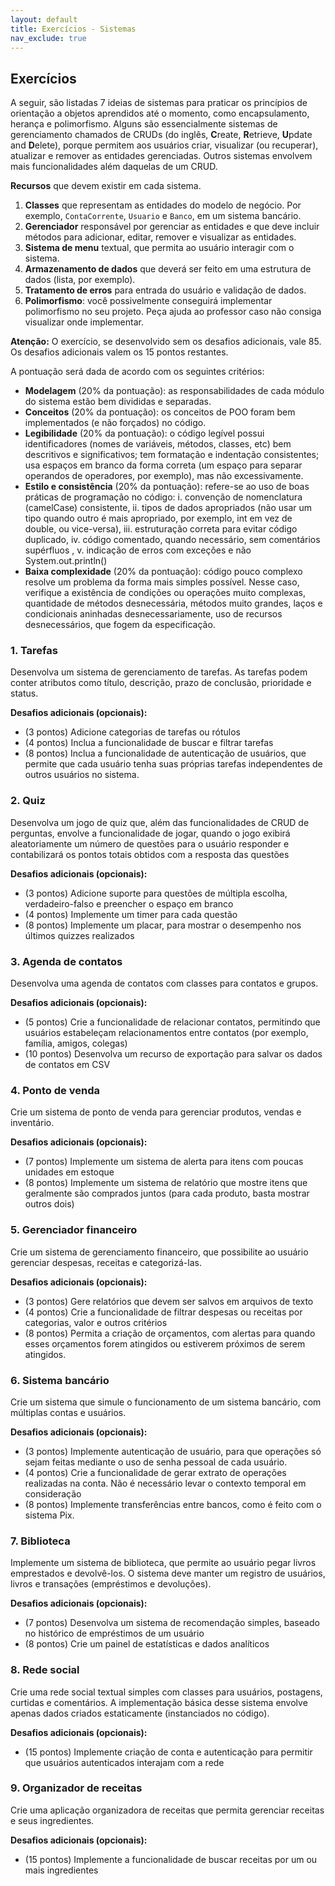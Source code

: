 ```yaml
---
layout: default
title: Exercícios - Sistemas
nav_exclude: true
---
```


## Exercícios

A seguir, são listadas 7 ideias de sistemas para praticar os princípios de orientação a objetos aprendidos até o momento, como encapsulamento, herança e polimorfismo. Alguns são essencialmente sistemas de gerenciamento chamados de CRUDs (do inglês, **C**reate, **R**etrieve, **U**pdate and **D**elete), porque permitem aos usuários criar, visualizar (ou recuperar), atualizar e remover as entidades gerenciadas. Outros sistemas envolvem mais funcionalidades além daquelas de um CRUD.

**Recursos** que devem existir em cada sistema.

1. **Classes** que representam as entidades do modelo de negócio. Por exemplo, `ContaCorrente`, `Usuario` e `Banco`, em um sistema bancário.
2. **Gerenciador** responsável por gerenciar as entidades e que deve incluir métodos para adicionar, editar, remover e visualizar as entidades.
3. **Sistema de menu** textual, que permita ao usuário interagir com o sistema.
4. **Armazenamento de dados** que deverá ser feito em uma estrutura de dados (lista, por exemplo).
5. **Tratamento de erros** para entrada do usuário e validação de dados.
6. **Polimorfismo**: você possivelmente conseguirá implementar polimorfismo no seu projeto. Peça ajuda ao professor caso não consiga visualizar onde implementar.

**Atenção:** O exercício, se desenvolvido sem os desafios adicionais, vale 85. Os desafios adicionais valem os 15 pontos restantes.

A pontuação será dada de acordo com os seguintes critérios:

- **Modelagem** (20% da pontuação): as responsabilidades de cada módulo do sistema estão bem divididas e separadas.
- **Conceitos** (20% da pontuação): os conceitos de POO foram bem implementados (e não forçados) no código.
- **Legibilidade** (20% da pontuação): o código legível possui identificadores (nomes de variáveis, métodos, classes, etc) bem descritivos e significativos; tem formatação e indentação consistentes; usa espaços em branco da forma correta (um espaço para separar operandos de operadores, por exemplo), mas não excessivamente.
- **Estilo e consistência** (20% da pontuação): refere-se ao uso de boas práticas de programação no código: i. convenção de nomenclatura (camelCase) consistente, ii. tipos de dados apropriados (não usar um tipo quando outro é mais apropriado, por exemplo, int em vez de double, ou vice-versa), iii. estruturação correta para evitar código duplicado, iv. código comentado, quando necessário, sem comentários supérfluos , v. indicação de erros com exceções e não System.out.println()
- **Baixa complexidade** (20% da pontuação): código pouco complexo resolve um problema da forma mais simples possível. Nesse caso, verifique a existência de condições ou operações muito complexas, quantidade de métodos desnecessária, métodos muito grandes, laços e condicionais aninhadas desnecessariamente, uso de recursos desnecessários, que fogem da especificação.

### 1. Tarefas

Desenvolva um sistema de gerenciamento de tarefas. As tarefas podem conter atributos como título, descrição, prazo de conclusão, prioridade e status.

**Desafios adicionais (opcionais):**

- (3 pontos) Adicione categorias de tarefas ou rótulos
- (4 pontos) Inclua a funcionalidade de buscar e filtrar tarefas
- (8 pontos) Inclua a funcionalidade de autenticação de usuários, que permite que cada usuário tenha suas próprias tarefas independentes de outros usuários no sistema.

### 2. Quiz

Desenvolva um jogo de quiz que, além das funcionalidades de CRUD de perguntas, envolve a funcionalidade de jogar, quando o jogo exibirá aleatoriamente um número de questões para o usuário responder e contabilizará os pontos totais obtidos com a resposta das questões

**Desafios adicionais (opcionais):**

- (3 pontos) Adicione suporte para questões de múltipla escolha, verdadeiro-falso e preencher o espaço em branco
- (4 pontos) Implemente um timer para cada questão
- (8 pontos) Implemente um placar, para mostrar o desempenho nos últimos quizzes realizados

### 3. Agenda de contatos

Desenvolva uma agenda de contatos com classes para contatos e grupos.

**Desafios adicionais (opcionais):**

- (5 pontos) Crie a funcionalidade de relacionar contatos, permitindo que usuários estabeleçam relacionamentos entre contatos (por exemplo, família, amigos, colegas)
- (10 pontos) Desenvolva um recurso de exportação para salvar os dados de contatos em CSV

### 4. Ponto de venda

Crie um sistema de ponto de venda para gerenciar produtos, vendas e inventário.

**Desafios adicionais (opcionais):**

- (7 pontos) Implemente um sistema de alerta para itens com poucas unidades em estoque
- (8 pontos) Implemente um sistema de relatório que mostre itens que geralmente são comprados juntos (para cada produto, basta mostrar outros dois)

### 5. Gerenciador financeiro

Crie um sistema de gerenciamento financeiro, que possibilite ao usuário gerenciar despesas, receitas e categorizá-las.

**Desafios adicionais (opcionais):**

- (3 pontos) Gere relatórios que devem ser salvos em arquivos de texto
- (4 pontos) Crie a funcionalidade de filtrar despesas ou receitas por categorias, valor e outros critérios
- (8 pontos) Permita a criação de orçamentos, com alertas para quando esses orçamentos forem atingidos ou estiverem próximos de serem atingidos.

### 6. Sistema bancário

Crie um sistema que simule o funcionamento de um sistema bancário, com múltiplas contas e usuários.

**Desafios adicionais (opcionais):**

- (3 pontos) Implemente autenticação de usuário, para que operações só sejam feitas mediante o uso de senha pessoal de cada usuário.
- (4 pontos) Crie a funcionalidade de gerar extrato de operações realizadas na conta. Não é necessário levar o contexto temporal em consideração
- (8 pontos) Implemente transferências entre bancos, como é feito com o sistema Pix.

### 7. Biblioteca

Implemente um sistema de biblioteca, que permite ao usuário pegar livros emprestados e devolvê-los. O sistema deve manter um registro de usuários, livros e transações (empréstimos e devoluções).

**Desafios adicionais (opcionais):**

- (7 pontos) Desenvolva um sistema de recomendação simples, baseado no histórico de empréstimos de um usuário
- (8 pontos) Crie um painel de estatísticas e dados analíticos

### 8. Rede social

Crie uma rede social textual simples com classes para usuários, postagens, curtidas e comentários. A implementação básica desse sistema envolve apenas dados criados estaticamente (instanciados no código).

**Desafios adicionais (opcionais):**

- (15 pontos) Implemente criação de conta e autenticação para permitir que usuários autenticados interajam com a rede

### 9. Organizador de receitas

Crie uma aplicação organizadora de receitas que permita gerenciar receitas e seus ingredientes.

**Desafios adicionais (opcionais):**

- (15 pontos) Implemente a funcionalidade de buscar receitas por um ou mais ingredientes
